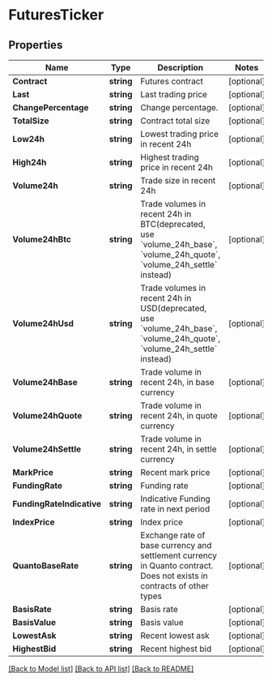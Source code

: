 # FuturesTicker

## Properties

Name | Type | Description | Notes
------------ | ------------- | ------------- | -------------
**Contract** | **string** | Futures contract | [optional] 
**Last** | **string** | Last trading price | [optional] 
**ChangePercentage** | **string** | Change percentage. | [optional] 
**TotalSize** | **string** | Contract total size | [optional] 
**Low24h** | **string** | Lowest trading price in recent 24h | [optional] 
**High24h** | **string** | Highest trading price in recent 24h | [optional] 
**Volume24h** | **string** | Trade size in recent 24h | [optional] 
**Volume24hBtc** | **string** | Trade volumes in recent 24h in BTC(deprecated, use &#x60;volume_24h_base&#x60;, &#x60;volume_24h_quote&#x60;, &#x60;volume_24h_settle&#x60; instead) | [optional] 
**Volume24hUsd** | **string** | Trade volumes in recent 24h in USD(deprecated, use &#x60;volume_24h_base&#x60;, &#x60;volume_24h_quote&#x60;, &#x60;volume_24h_settle&#x60; instead) | [optional] 
**Volume24hBase** | **string** | Trade volume in recent 24h, in base currency | [optional] 
**Volume24hQuote** | **string** | Trade volume in recent 24h, in quote currency | [optional] 
**Volume24hSettle** | **string** | Trade volume in recent 24h, in settle currency | [optional] 
**MarkPrice** | **string** | Recent mark price | [optional] 
**FundingRate** | **string** | Funding rate | [optional] 
**FundingRateIndicative** | **string** | Indicative Funding rate in next period | [optional] 
**IndexPrice** | **string** | Index price | [optional] 
**QuantoBaseRate** | **string** | Exchange rate of base currency and settlement currency in Quanto contract. Does not exists in contracts of other types | [optional] 
**BasisRate** | **string** | Basis rate | [optional] 
**BasisValue** | **string** | Basis value | [optional] 
**LowestAsk** | **string** | Recent lowest ask | [optional] 
**HighestBid** | **string** | Recent highest bid | [optional] 

[[Back to Model list]](../README.md#documentation-for-models) [[Back to API list]](../README.md#documentation-for-api-endpoints) [[Back to README]](../README.md)


